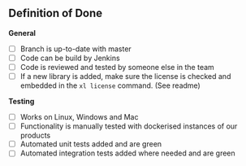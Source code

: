 ## Definition of Done

**General**
 - [ ] Branch is up-to-date with master
 - [ ] Code can be build by Jenkins
 - [ ] Code is reviewed and tested by someone else in the team
 - [ ] If a new library is added, make sure the license is checked and embedded in the `xl license` command. (See readme)

**Testing**
- [ ] Works on Linux, Windows and Mac
- [ ] Functionality is manually tested with dockerised instances of our products
- [ ] Automated unit tests added and are green
- [ ] Automated integration tests added where needed and are green

